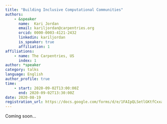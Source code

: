 ```yaml
---
title: "Building Inclusive Computational Communities"
authors:
    - &speaker
      name:  Kari Jordan
      email: kariljordan@carpentries.org
      orcid: 0000-0003-4121-2432
      linkedin: kariljordan
      is_speaker: true
      affiliation: 1
affiliations:
    - name: The Carpentries, US
      index: 1
author: *speaker
category: talks
language: English
author_profile: true
time:
    - start: 2020-09-02T13:00:00Z
      end: 2020-09-02T13:30:00Z
date: 2020-08-19
registration_url: https://docs.google.com/forms/d/e/1FAIpQLSetlGKtfCxxaAjtHEGxaQ58o360tn9y5BTqHypvc2qnly5CnQ/viewform
---
```

Coming soon...
